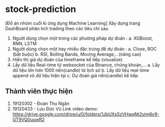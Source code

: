 # stock-prediction

[Đồ án nhóm cuối kì ứng dụng Machine Learning]
Xây dựng trang DashBoard phân tích trading theo các tiêu chí sau
1) Người dùng chọn một trong các phương pháp dự đoán :
a. XGBoost, RNN, LSTM 
2) Người dùng chọn một hay nhiều đặc trưng để dự đoán :
a. Close, ROC (bắt buộc)
b. RSI, Bolling Bands, Moving Average,...(nâng cao)
3) Hiển thị giá dự đoán của timeframe kế tiếp (visualize)
4) Lấy dữ liệu Real-time từ websocket của Binance, chứng khoán,...
a. Lấy dữ liệu lớn hơn 1000 nến(candle) từ lịch sử
b. Lấy dữ liệu real-time append vô dữ liệu hiện tại
c. Dự đoán giá nến(candle) kế tiếp

## Thành viên thực hiện
1. 19120302 - Đoàn Thu Ngân
2. 19120433 - Lưu Đức Vũ
Link video demo: https://drive.google.com/drive/u/0/folders/1JbUXsSzVHwqNt2yjm6y9-GT9VQ0uuwR2
